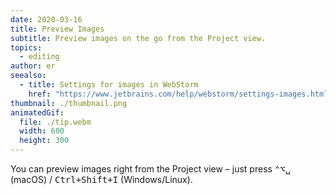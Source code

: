 ```yaml
---
date: 2020-03-16
title: Preview Images
subtitle: Preview images on the go from the Project view.
topics:
  - editing
author: er
seealso:
  - title: Settings for images in WebStorm
    href: "https://www.jetbrains.com/help/webstorm/settings-images.html"
thumbnail: ./thumbnail.png
animatedGif:
  file: ./tip.webm
  width: 600
  height: 300
---
```


You can preview images right from the Project view – just press <kbd>⌃⌥␣</kbd> (macOS) / <kbd>Ctrl+Shift+I</kbd> (Windows/Linux).
